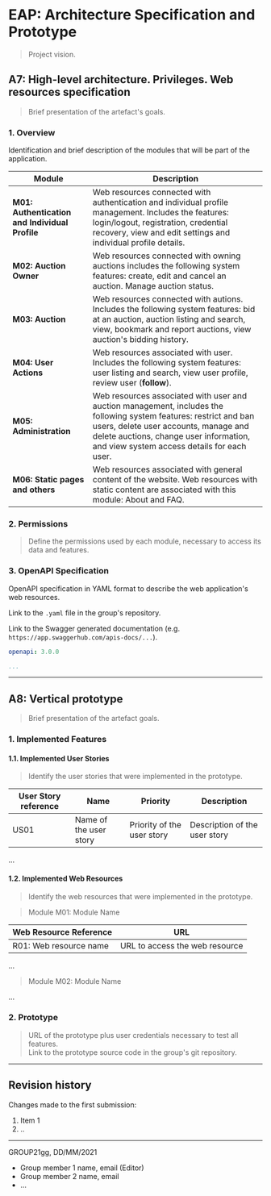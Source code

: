 # EAP: Architecture Specification and Prototype

> Project vision.

## A7: High-level architecture. Privileges. Web resources specification

> Brief presentation of the artefact's goals.

### 1. Overview

Identification and brief description of the modules that will be part of the application.

| Module | Description           |
| ----------- | ------------------------------ |
|**M01: Authentication and Individual Profile**|   Web resources connected with authentication and individual profile management. Includes the features: login/logout, registration, credential recovery, view and edit settings and individual profile details.|
|**M02: Auction Owner**      |Web resources connected with owning auctions includes the following system features:  create, edit and cancel an auction. Manage auction status. |
|**M03: Auction**      | Web resources connected with autions. Includes the following system features: bid at an auction, auction listing and search, view, bookmark and report auctions, view auction's bidding history.|
|**M04: User Actions**      | 	Web resources associated with user. Includes the following system features: user listing and search, view user profile, review user (**follow**).|
|**M05: Administration**      |Web resources associated with user and auction management, includes the following system features: restrict and ban users, delete user accounts, manage and delete auctions, change user information, and view system access details for each user.|
|**M06: Static pages and others**      | 	Web resources associated with general content of the website. Web resources with static content are associated with this module: About and FAQ.|

### 2. Permissions

> Define the permissions used by each module, necessary to access its data and features.  

### 3. OpenAPI Specification

OpenAPI specification in YAML format to describe the web application's web resources.

Link to the `.yaml` file in the group's repository.

Link to the Swagger generated documentation (e.g. `https://app.swaggerhub.com/apis-docs/...`).

```yaml
openapi: 3.0.0

...
```

---


## A8: Vertical prototype

> Brief presentation of the artefact goals.

### 1. Implemented Features

#### 1.1. Implemented User Stories

> Identify the user stories that were implemented in the prototype.  

| User Story reference | Name                   | Priority                   | Description                   |
| -------------------- | ---------------------- | -------------------------- | ----------------------------- |
| US01                 | Name of the user story | Priority of the user story | Description of the user story |

...

#### 1.2. Implemented Web Resources

> Identify the web resources that were implemented in the prototype.  

> Module M01: Module Name  

| Web Resource Reference | URL                            |
| ---------------------- | ------------------------------ |
| R01: Web resource name | URL to access the web resource |

...

> Module M02: Module Name  

...

### 2. Prototype

> URL of the prototype plus user credentials necessary to test all features.  
> Link to the prototype source code in the group's git repository.  


---


## Revision history

Changes made to the first submission:
1. Item 1
1. ..

***
GROUP21gg, DD/MM/2021
 
* Group member 1 name, email (Editor)
* Group member 2 name, email
* ...
